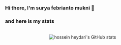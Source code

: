 ### Hi there, I'm surya febrianto mukni 👋

### and here is my stats
<p align="center"><img src=""/><br /><br />
  <img src="" alt="hossein heydari's GitHub stats" /><br />
  <img src=""/>
  <img src=""/><br />
</p>

<!--
**SatriaAPN/SatriaAPN** is a ✨ _special_ ✨ repository because its `README.md` (this file) appears on your GitHub profile.

Here are some ideas to get you started:

- 🔭 I’m currently working on ...
- 🌱 I’m currently learning ...
- 👯 I’m looking to collaborate on ...
- 🤔 I’m looking for help with ...
- 💬 Ask me about ...
- 📫 How to reach me: ...
- 😄 Pronouns: ...
- ⚡ Fun fact: ...
-->
